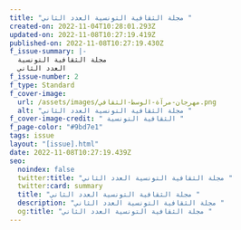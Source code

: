 ```yaml
---
title: "مجلة الثقافية التونسية العدد الثاني "
created-on: 2022-11-04T10:28:01.293Z
updated-on: 2022-11-08T10:27:19.419Z
published-on: 2022-11-08T10:27:19.430Z
f_issue-summary: |-
  مجلة الثقافية التونسية
  العدد الثاني 
f_issue-number: 2
f_type: Standard
f_cover-image:
  url: /assets/images/مهرجان-مرآة-الوسط-الثقافي.png
  alt: "مجلة الثقافية التونسية العدد الثاني "
f_cover-image-credit: " الثقافية التونسية‎‎ "
f_page-color: "#9bd7e1"
tags: issue
layout: "[issue].html"
date: 2022-11-08T10:27:19.439Z
seo:
  noindex: false
  twitter:title: "مجلة الثقافية التونسية العدد الثاني "
  twitter:card: summary
  title: "مجلة الثقافية التونسية العدد الثاني "
  description: "مجلة الثقافية التونسية العدد الثاني "
  og:title: "مجلة الثقافية التونسية العدد الثاني "
---
```

